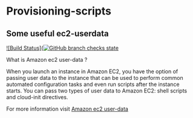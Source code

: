 # Provisioning-scripts
## Some useful ec2-userdata
[![Build Status](![GitHub branch checks state](https://img.shields.io/github/checks-status/yesudas-philiph/provisioning-scripts/master)]()


What is Amazon ec2 user-data ?

When you launch an instance in Amazon EC2, you have the option of passing user data to the instance that can be used to perform common automated configuration tasks and even run scripts after the instance starts. You can pass two types of user data to Amazon EC2: shell scripts and cloud-init directives.

For more information visit [Amazon ec2 user-data](https://docs.aws.amazon.com/AWSEC2/latest/UserGuide/user-data.html) 
